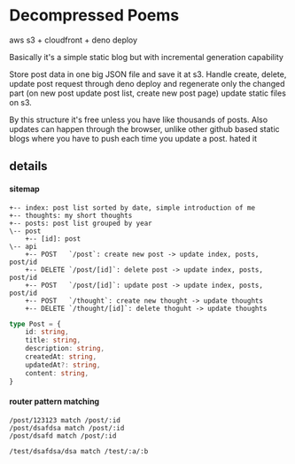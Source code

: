 # Decompressed Poems

aws s3 + cloudfront + deno deploy


Basically it's a simple static blog but with incremental generation capability


Store post data in one big JSON file and save it at s3. 
Handle create, delete, update post request through deno deploy and 
regenerate only the changed part (on new post update post list, create new post page)
update static files on s3.


By this structure it's free unless you have like thousands of posts. Also updates
can happen through the browser, unlike other github based static blogs 
where you have to push each time you update a post. hated it

## details

#### sitemap

```
+-- index: post list sorted by date, simple introduction of me
+-- thoughts: my short thoughts
+-- posts: post list grouped by year
\-- post
	+-- [id]: post
\-- api
	+-- POST   `/post`: create new post -> update index, posts, post/id
	+-- DELETE `/post/[id]`: delete post -> update index, posts, post/id
	+-- POST   `/post/[id]`: update post -> update index, posts, post/id
	+-- POST   `/thought`: create new thought -> update thoughts
	+-- DELETE `/thought/[id]`: delete thoguht -> update thoughts
```

```typescript
type Post = {
	id: string,
	title: string,
	description: string,
	createdAt: string,
	updatedAt?: string,
	content: string,
}
```

#### router pattern matching

```
/post/123123 match /post/:id
/post/dsafdsa match /post/:id
/post/dsafd match /post/:id

/test/dsafdsa/dsa match /test/:a/:b
```
